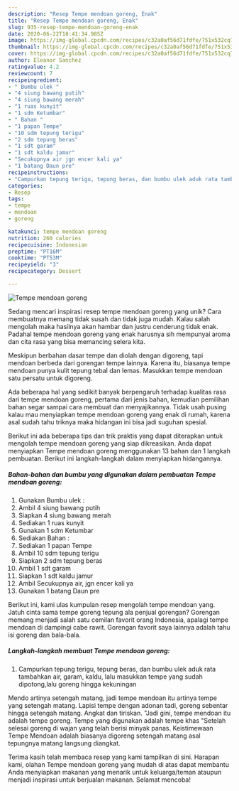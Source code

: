 ```yaml
---
description: "Resep Tempe mendoan goreng, Enak"
title: "Resep Tempe mendoan goreng, Enak"
slug: 935-resep-tempe-mendoan-goreng-enak
date: 2020-06-22T18:41:34.985Z
image: https://img-global.cpcdn.com/recipes/c32a0af56d71fdfe/751x532cq70/tempe-mendoan-goreng-foto-resep-utama.jpg
thumbnail: https://img-global.cpcdn.com/recipes/c32a0af56d71fdfe/751x532cq70/tempe-mendoan-goreng-foto-resep-utama.jpg
cover: https://img-global.cpcdn.com/recipes/c32a0af56d71fdfe/751x532cq70/tempe-mendoan-goreng-foto-resep-utama.jpg
author: Eleanor Sanchez
ratingvalue: 4.2
reviewcount: 7
recipeingredient:
- " Bumbu ulek "
- "4 siung bawang putih"
- "4 siung bawang merah"
- "1 ruas kunyit"
- "1 sdm Ketumbar"
- " Bahan "
- "1 papan Tempe"
- "10 sdm tepung terigu"
- "2 sdm tepung beras"
- "1 sdt garam"
- "1 sdt kaldu jamur"
- "Secukupnya air jgn encer kali ya"
- "1 batang Daun pre"
recipeinstructions:
- "Campurkan tepung terigu, tepung beras, dan bumbu ulek aduk rata tambahkan air, garam, kaldu, lalu masukkan tempe yang sudah dipotong,lalu goreng hingga kekuningan"
categories:
- Resep
tags:
- tempe
- mendoan
- goreng

katakunci: tempe mendoan goreng 
nutrition: 260 calories
recipecuisine: Indonesian
preptime: "PT16M"
cooktime: "PT53M"
recipeyield: "3"
recipecategory: Dessert

---
```



![Tempe mendoan goreng](https://img-global.cpcdn.com/recipes/c32a0af56d71fdfe/751x532cq70/tempe-mendoan-goreng-foto-resep-utama.jpg)

Sedang mencari inspirasi resep tempe mendoan goreng yang unik? Cara membuatnya memang tidak susah dan tidak juga mudah. Kalau salah mengolah maka hasilnya akan hambar dan justru cenderung tidak enak. Padahal tempe mendoan goreng yang enak harusnya sih mempunyai aroma dan cita rasa yang bisa memancing selera kita.

Meskipun berbahan dasar tempe dan diolah dengan digoreng, tapi mendoan berbeda dari gorengan tempe lainnya. Karena itu, biasanya tempe mendoan punya kulit tepung tebal dan lemas. Masukkan tempe mendoan satu persatu untuk digoreng.

Ada beberapa hal yang sedikit banyak berpengaruh terhadap kualitas rasa dari tempe mendoan goreng, pertama dari jenis bahan, kemudian pemilihan bahan segar sampai cara membuat dan menyajikannya. Tidak usah pusing kalau mau menyiapkan tempe mendoan goreng yang enak di rumah, karena asal sudah tahu triknya maka hidangan ini bisa jadi suguhan spesial.


Berikut ini ada beberapa tips dan trik praktis yang dapat diterapkan untuk mengolah tempe mendoan goreng yang siap dikreasikan. Anda dapat menyiapkan Tempe mendoan goreng menggunakan 13 bahan dan 1 langkah pembuatan. Berikut ini langkah-langkah dalam menyiapkan hidangannya.

<!--inarticleads1-->

##### Bahan-bahan dan bumbu yang digunakan dalam pembuatan Tempe mendoan goreng:

1. Gunakan  Bumbu ulek :
1. Ambil 4 siung bawang putih
1. Siapkan 4 siung bawang merah
1. Sediakan 1 ruas kunyit
1. Gunakan 1 sdm Ketumbar
1. Sediakan  Bahan :
1. Sediakan 1 papan Tempe
1. Ambil 10 sdm tepung terigu
1. Siapkan 2 sdm tepung beras
1. Ambil 1 sdt garam
1. Siapkan 1 sdt kaldu jamur
1. Ambil Secukupnya air, jgn encer kali ya
1. Gunakan 1 batang Daun pre


Berikut ini, kami ulas kumpulan resep mengolah tempe mendoan yang. Jatuh cinta sama tempe goreng tepung ala penjual gorengan? Gorengan memang menjadi salah satu cemilan favorit orang Indonesia, apalagi tempe mendoan di dampingi cabe rawit. Gorengan favorit saya lainnya adalah tahu isi goreng dan bala-bala. 

<!--inarticleads2-->

##### Langkah-langkah membuat Tempe mendoan goreng:

1. Campurkan tepung terigu, tepung beras, dan bumbu ulek aduk rata tambahkan air, garam, kaldu, lalu masukkan tempe yang sudah dipotong,lalu goreng hingga kekuningan


Mendo artinya setengah matang, jadi tempe mendoan itu artinya tempe yang setengah matang. Lapisi tempe dengan adonan tadi, goreng sebentar hingga setengah matang. Angkat dan tiriskan. &#34;Jadi gini, tempe mendoan itu adalah tempe goreng. Tempe yang digunakan adalah tempe khas &#34;Setelah selesai goreng di wajan yang telah berisi minyak panas. Keistimewaan Tempe Mendoan adalah biasanya digoreng setengah matang asal tepungnya matang langsung diangkat. 

Terima kasih telah membaca resep yang kami tampilkan di sini. Harapan kami, olahan Tempe mendoan goreng yang mudah di atas dapat membantu Anda menyiapkan makanan yang menarik untuk keluarga/teman ataupun menjadi inspirasi untuk berjualan makanan. Selamat mencoba!
